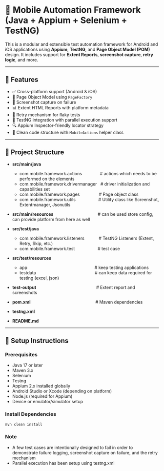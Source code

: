 # 📱 Mobile Automation Framework (Java + Appium + Selenium + TestNG)

This is a modular and extensible test automation framework for Android and iOS applications using **Appium**, **TestNG**, and **Page Object Model (POM)** design. It includes support for **Extent Reports**, **screenshot capture**, **retry logic**, and more.

---

## 🚀 Features

- ✅ Cross-platform support (Android & iOS)
- 🧱 Page Object Model using `PageFactory`
- 📸 Screenshot capture on failure
- 📊 Extent HTML Reports with platform metadata
- 🔁 Retry mechanism for flaky tests
- 🧪 TestNG integration with parallel execution support
- 🔍 Appium Inspector-friendly locator strategy
- 🧩 Clean code structure with `MobileActions` helper class

---

## 🧾 Project Structure

- **src/main/java**
  - com.mobile.framework.actions &nbsp;&nbsp;&nbsp;&nbsp;&nbsp;&nbsp;&nbsp;&nbsp;&nbsp;&nbsp;&nbsp;&nbsp;&nbsp;&nbsp;# actions which needs to be performed on the elements
  - com.mobile.framework.drivermanager &nbsp;&nbsp;# driver initialization and capabilities set
  - com.mobile.framework.pages &nbsp;&nbsp;&nbsp;&nbsp;&nbsp;&nbsp;&nbsp;&nbsp;&nbsp;&nbsp;&nbsp;&nbsp;&nbsp;&nbsp;&nbsp;# Page object class
  - com.mobile.framework.utils &nbsp;&nbsp;&nbsp;&nbsp;&nbsp;&nbsp;&nbsp;&nbsp;&nbsp;&nbsp;&nbsp;&nbsp;&nbsp;&nbsp;&nbsp;&nbsp;&nbsp;&nbsp;# Utility class like Screenshot, Extentmanager, Jsonutils

- **src/main/resources** &nbsp;&nbsp;&nbsp;&nbsp;&nbsp;&nbsp;&nbsp;&nbsp;&nbsp;&nbsp;&nbsp;&nbsp;&nbsp;&nbsp;&nbsp;&nbsp;&nbsp;&nbsp;&nbsp;&nbsp;&nbsp;&nbsp;&nbsp;&nbsp;&nbsp;&nbsp;&nbsp;&nbsp;&nbsp;&nbsp;&nbsp;&nbsp;&nbsp;&nbsp;&nbsp;&nbsp;# can be used store config, can provide platform from here as well

- **src/test/java**
  - com.mobile.framework.listeners &nbsp;&nbsp;&nbsp;&nbsp;&nbsp;&nbsp;&nbsp;&nbsp;&nbsp;&nbsp;&nbsp;# TestNG Listeners (Extent, Retry, Skip, etc.)
  - com.mobile.framework.test &nbsp;&nbsp;&nbsp;&nbsp;&nbsp;&nbsp;&nbsp;&nbsp;&nbsp;&nbsp;&nbsp;&nbsp;&nbsp;&nbsp;&nbsp;&nbsp;&nbsp;&nbsp;# test case

- **src/test/resources**
  - app &nbsp;&nbsp;&nbsp;&nbsp;&nbsp;&nbsp;&nbsp;&nbsp;&nbsp;&nbsp;&nbsp;&nbsp;&nbsp;&nbsp;&nbsp;&nbsp;&nbsp;&nbsp;&nbsp;&nbsp;&nbsp;&nbsp;&nbsp;&nbsp;&nbsp;&nbsp;&nbsp;&nbsp;&nbsp;&nbsp;&nbsp;&nbsp;&nbsp;&nbsp;&nbsp;&nbsp;&nbsp;&nbsp;&nbsp;&nbsp;&nbsp;&nbsp;&nbsp;&nbsp;&nbsp;&nbsp;&nbsp;&nbsp;&nbsp;&nbsp;&nbsp;&nbsp;&nbsp;&nbsp;&nbsp;# keep testing applications
  - testdata &nbsp;&nbsp;&nbsp;&nbsp;&nbsp;&nbsp;&nbsp;&nbsp;&nbsp;&nbsp;&nbsp;&nbsp;&nbsp;&nbsp;&nbsp;&nbsp;&nbsp;&nbsp;&nbsp;&nbsp;&nbsp;&nbsp;&nbsp;&nbsp;&nbsp;&nbsp;&nbsp;&nbsp;&nbsp;&nbsp;&nbsp;&nbsp;&nbsp;&nbsp;&nbsp;&nbsp;&nbsp;&nbsp;&nbsp;&nbsp;&nbsp;&nbsp;&nbsp;&nbsp;&nbsp;&nbsp;&nbsp;&nbsp;# can keep data required for testing (excel, json)

- **test-output** &nbsp;&nbsp;&nbsp;&nbsp;&nbsp;&nbsp;&nbsp;&nbsp;&nbsp;&nbsp;&nbsp;&nbsp;&nbsp;&nbsp;&nbsp;&nbsp;&nbsp;&nbsp;&nbsp;&nbsp;&nbsp;&nbsp;&nbsp;&nbsp;&nbsp;&nbsp;&nbsp;&nbsp;&nbsp;&nbsp;&nbsp;&nbsp;&nbsp;&nbsp;&nbsp;&nbsp;&nbsp;&nbsp;&nbsp;&nbsp;&nbsp;&nbsp;&nbsp;&nbsp;&nbsp;&nbsp;&nbsp;&nbsp;&nbsp;# Extent report and screenshots
- **pom.xml** &nbsp;&nbsp;&nbsp;&nbsp;&nbsp;&nbsp;&nbsp;&nbsp;&nbsp;&nbsp;&nbsp;&nbsp;&nbsp;&nbsp;&nbsp;&nbsp;&nbsp;&nbsp;&nbsp;&nbsp;&nbsp;&nbsp;&nbsp;&nbsp;&nbsp;&nbsp;&nbsp;&nbsp;&nbsp;&nbsp;&nbsp;&nbsp;&nbsp;&nbsp;&nbsp;&nbsp;&nbsp;&nbsp;&nbsp;&nbsp;&nbsp;&nbsp;&nbsp;&nbsp;&nbsp;&nbsp;&nbsp;&nbsp;&nbsp;&nbsp;&nbsp;&nbsp;&nbsp;# Maven dependencies
- **testng.xml**
- **README.md**


---

## 🔧 Setup Instructions

### Prerequisites

- Java 17 or later
- Maven 3.x
- Selenium
- Testng
- Appium 2.x installed globally
- Android Studio or Xcode (depending on platform)
- Node.js (required for Appium)
- Device or emulator/simulator setup

### Install Dependencies

```bash
mvn clean install
```

### Note
- A few test cases are intentionally designed to fail in order to demonstrate failure logging, screenshot capture on failure, and the retry mechanism
- Parallel execution has been setup using testng.xml